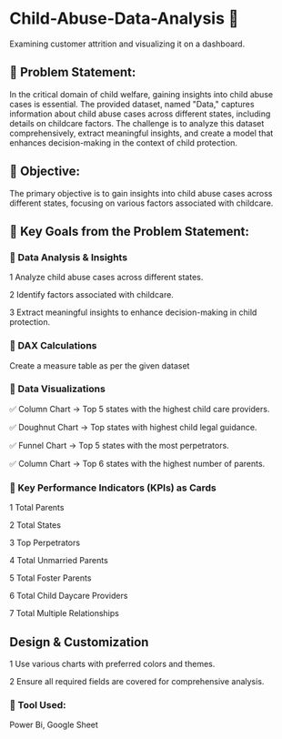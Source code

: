 # Child-Abuse-Data-Analysis 🔔

Examining customer attrition and visualizing it on a dashboard.

## 📜 Problem Statement:
In the critical domain of child welfare, gaining insights into child abuse cases is essential. The provided dataset, named "Data," captures information about child abuse cases across different states, including details on childcare factors. The challenge is to analyze this dataset comprehensively, extract meaningful insights, and create a model that enhances decision-making in the context of child protection.

## 📝 Objective:
The primary objective is to gain insights into child abuse cases across different states, focusing on various factors associated with childcare.

## 🎯 Key Goals from the Problem Statement:

### 📌 Data Analysis & Insights
1 Analyze child abuse cases across different states.

2 Identify factors associated with childcare.

3 Extract meaningful insights to enhance decision-making in child protection.

### 📌 DAX Calculations
Create a measure table as per the given dataset

### 📌 Data Visualizations
✅ Column Chart → Top 5 states with the highest child care providers.

✅ Doughnut Chart → Top states with highest child legal guidance.

✅ Funnel Chart → Top 5 states with the most perpetrators.

✅ Column Chart → Top 6 states with the highest number of parents.

### 📌 Key Performance Indicators (KPIs) as Cards
1 Total Parents

2 Total States

3 Top Perpetrators

4 Total Unmarried Parents

5 Total Foster Parents

6 Total Child Daycare Providers

7 Total Multiple Relationships

## Design & Customization
1 Use various charts with preferred colors and themes.

2 Ensure all required fields are covered for comprehensive analysis.

### 🔧 Tool Used:

Power Bi, Google Sheet
